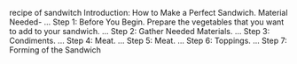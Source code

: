 recipe of sandwitch
Introduction: How to Make a Perfect Sandwich. Material Needed- ...
Step 1: Before You Begin. Prepare the vegetables that you want to add to your sandwich. ...
Step 2: Gather Needed Materials. ...
Step 3: Condiments. ...
Step 4: Meat. ...
Step 5: Meat. ...
Step 6: Toppings. ...
Step 7: Forming of the Sandwich
